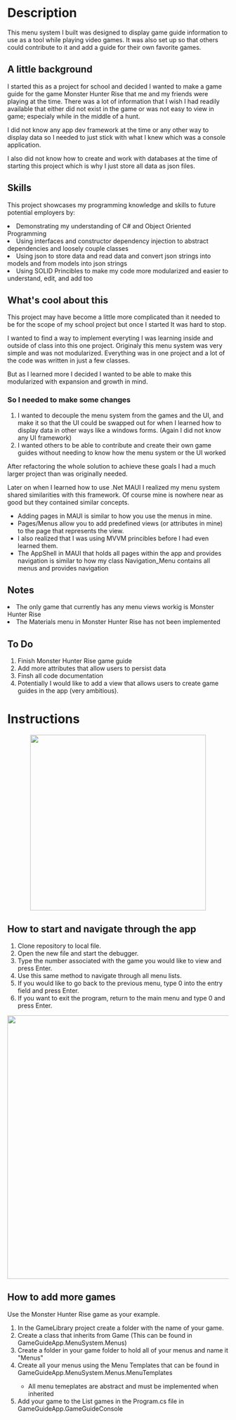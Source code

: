 <h1>
	Description
</h1>
<p>
	This menu system I built was designed to display game guide information to use as a tool while playing video games. It was also set up so that others could contribute to it and add a guide for their own favorite games. 
</p>

<h2>
	A little background
</h2>
<p>
	I started this as a project for school and decided I wanted to make a game guide for the game Monster Hunter Rise that me and my friends were playing at the time. There was a lot of information that I wish I had readily available that either did not exist in the game or was not easy to view in game; especialy while in the middle of a 	hunt. 
</p>
<p>
	I did not know any app dev framework at the time or any other way to display data so I needed to just stick with what I knew which was a console application.
</p>
<p>
	I also did not know how to create and work with databases at the time of starting this project which is why I just store all data as json files.
</p>

<h2>
	Skills
</h2>
<p>
	This project showcases my programming knowledge and skills to future potential employers by:
</p>
<ui>
	<li>Demonstrating my understanding of C# and Object Oriented Programming</li>
	<li>Using interfaces and constructor dependency injection to abstract dependencies and loosely couple classes</li>
	<li>Using json to store data and read data and convert json strings into models and from models into json strings</li>
	<li>Using SOLID Princibles to make my code more modularized and easier to understand, edit, and add too</li>
</ui>

<h2>
	What's cool about this
</h2>
<p>
	This project may have become a little more complicated than it needed to be for the scope of my school project but once I started It was hard to stop.
</p>
<p>
	I wanted to find a way to implement everyting I was learning inside and outside of class into this one project. Originaly this menu system was very simple and was not modularized. Everything was in one project and a lot of the code was written in just a few classes.

 But as I learned more I decided I wanted to be able to make this modularized with expansion and growth in mind. 
 </p>
 <h3>
	So I needed to make some changes 
 </h3>
 <ol>
	 <li>I wanted to decouple the menu system from the games and the UI, and make it so that the UI could be swapped out for when I learned how to display data in other ways like a windows forms. (Again I did not know any UI framework)</li>
	 <li>I wanted others to be able to contribute and create their own game guides without needing to know how the menu system or the UI worked</li>
 </ol>

 <p>
	 After refactoring the whole solution to achieve these goals I had a much larger project than was originally needed.

  Later on when I learned how to use .Net MAUI I realized my menu system shared similarities with this framework. Of course mine is nowhere near as good but they contained similar concepts.
 </p>
 <ul>
	 <li>Adding pages in MAUI is similar to how you use the menus in mine.</li>
	 <li>Pages/Menus allow you to add predefined views (or attributes in mine) to the page that represents the view.</li>
	 <li>I also realized that I was using MVVM princibles before I had even learned them.</li>
	 <li>The AppShell in MAUI that holds all pages within the app and provides navigation is similar to how my class Navigation_Menu contains all menus and provides navigation</li>
 </ul>

 <h2>
	 Notes
 </h2>
 <ui>
	 <li>The only game that currently has any menu views workig is Monster Hunter Rise</li>
	 <li>The Materials menu in Monster Hunter Rise has not been implemented</li>
 </ui>
 <h2>
	 To Do
 </h2>
 <ol>
	 <li>Finish Monster Hunter Rise game guide</li>
	 <li>Add more attributes that allow users to persist data</li>
	 <li>Finsh all code documentation</li>
	 <li>Potentially I would like to add a view that allows users to create game guides in the app (very ambitious).</li>
</ol>
 
<h1>
	 Instructions
</h1>
<p align="center">
  <img 
    height="400"
    src="https://github.com/BKNorton/GameGuideApp/assets/112774855/c2fb0679-a7a6-46cd-8760-9c3a586731b0"/>
</p>
<h2>
	 How to start and navigate through the app
</h2>
<ol>
	<li>Clone repository to local file.</li>
	<li>Open the new file and start the debugger.</li>
	<li>Type the number associated with the game you would like to view and press Enter.</li>
	<li>Use this same method to navigate through all menu lists.</li>
	<li>If you would like to go back to the previous menu, type 0 into the entry field and press Enter.</li>
	<li>If you want to exit the program, return to the main menu and type 0 and press Enter.</li>
</ol>

<p align="center">
  <img 
    width="600"
    src="https://github.com/BKNorton/GameGuideApp/assets/112774855/16676f3c-1d11-458f-a969-4b4d438e4f18"/>
</p>
<h2>
	How to add more games
</h2>
<p>
	Use the Monster Hunter Rise game as your example.
</p>
<ol>
	<li>In the GameLibrary project create a folder with the name of your game.</li>
	<li>Create a class that inherits from Game (This can be found in GameGuideApp.MenuSystem.Menus)</li>
	<li>Create a folder in your game folder to hold all of your menus and name it "Menus"</li>
	<li>Create all your menus using the Menu Templates that can be found in GameGuideApp.MenuSystem.Menus.MenuTemplates</li>
	<ul>
		<li>All menu temeplates are abstract and must be implemented when inherited</li>
	</ul>
	<li>Add your game to the List<Game> games in the Program.cs file in GameGuideApp.GameGuideConsole</li>
</ol>


